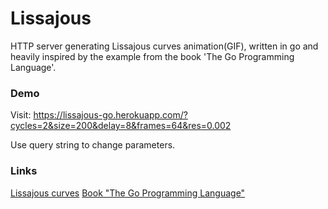 # Lissajous

HTTP server generating Lissajous curves animation(GIF), written in go and heavily inspired by the example from the book 'The Go Programming Language'.

### Demo

Visit: https://lissajous-go.herokuapp.com/?cycles=2&size=200&delay=8&frames=64&res=0.002

Use query string to change parameters.

### Links

[Lissajous curves](https://en.wikipedia.org/wiki/Lissajous_curve)
[Book "The Go Programming Language"](https://books.google.pl/books/about/The_Go_Programming_Language.html?id=SJHvCgAAQBAJ&source=kp_cover&redir_esc=y)
